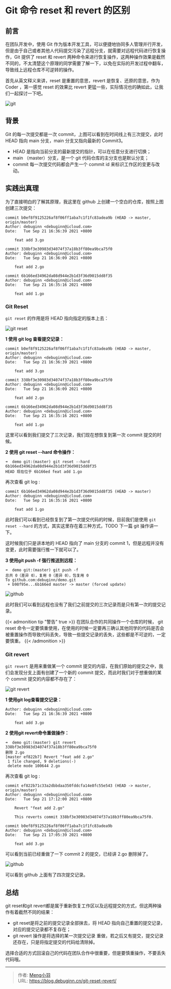 # Git 命令 reset 和 revert 的区别


## 前言

在团队开发中，使用 Git 作为版本开发工具，可以便捷地协同多人管理并行开发，但是由于自己或者其他人代码提交污染了远程分支，就需要对远程代码进行恢复操作，Git 提供了 reset 和 revert 两种命令来进行恢复操作，这两种操作效果是截然不同的，不太清楚这个原理的同学需要了解一下，以免在实际的开发过程中翻车，导致线上远程仓库不可逆转的操作。

首先从英文释义来讲，reset 是重置的意思，revert 是恢复、还原的意思，作为 Coder ，第一感觉 reset 的效果比 revert 更猛一些，实际情况也的确如此，让我们一起探讨一下吧。

![git](https://image.debuginn.cn/202302262208546.png)

## 背景

Git 的每一次提交都是一次 commit，上图可以看到在时间线上有三次提交，此时 HEAD 指向 main 分支，main 分支又指向最新的 Commit3。

- HEAD 是指向当前分支的最新提交的指针，可以在任意分支进行切换；
- main （master）分支，是一个 git 代码仓库的主分支也是默认分支；
- commit 每一次提交代码都会产生一个 commit id 来标识工作区的变更与改动。

## 实践出真理

为了直接明白的了解其原理，我这里在 github 上创建一个空白的仓库，按照上图创建三次提交：

```shell
commit b0ef8f9125226af8f06ff1aba7c1f1fc83adea9b (HEAD -> master, origin/master)
Author: debuginn <debuginn@icloud.com>
Date:   Tue Sep 21 16:36:39 2021 +0800

    feat add 3.go

commit 338bf3e30983d34074f37a18b3ff80ea9bca75f0
Author: debuginn <debuginn@icloud.com>
Date:   Tue Sep 21 16:36:09 2021 +0800

    feat add 2.go

commit 6b166ed34962da08d944e2b1d3f36d9015dd8f35
Author: debuginn <debuginn@icloud.com>
Date:   Tue Sep 21 16:35:16 2021 +0800

    feat add 1.go
```

### Git Reset

`git reset` 的作用是将 HEAD 指向指定的版本上去：

![git reset](https://image.debuginn.cn/202302262210014.png)

**1 使用 git log 查看提交记录：**

```shell
commit b0ef8f9125226af8f06ff1aba7c1f1fc83adea9b (HEAD -> master, origin/master)
Author: debuginn <debuginn@icloud.com>
Date:   Tue Sep 21 16:36:39 2021 +0800

    feat add 3.go

commit 338bf3e30983d34074f37a18b3ff80ea9bca75f0
Author: debuginn <debuginn@icloud.com>
Date:   Tue Sep 21 16:36:09 2021 +0800

    feat add 2.go

commit 6b166ed34962da08d944e2b1d3f36d9015dd8f35
Author: debuginn <debuginn@icloud.com>
Date:   Tue Sep 21 16:35:16 2021 +0800

    feat add 1.go
```

这里可以看到我们提交了三次记录，我们现在想恢复到第一次 commit 提交的时候。

**2 使用 git reset --hard 命令操作：**

```shell
➜  demo git:(master) git reset --hard 6b166ed34962da08d944e2b1d3f36d9015dd8f35
HEAD 现在位于 6b166ed feat add 1.go
```

再次查看 git log :

```shell
commit 6b166ed34962da08d944e2b1d3f36d9015dd8f35 (HEAD -> master)
Author: debuginn <debuginn@icloud.com>
Date:   Tue Sep 21 16:35:16 2021 +0800

    feat add 1.go
```

此时我们可以看到已经恢复到了第一次提交代码的时候，目前我们是使用 `git reset --hard` 的方式，其实这里存在着三种方式，TODO 下一篇 git 操作讲一下。

这时候我们只是讲本地的 HEAD 指向了 main 分支的 commit 1，但是远程并没有变更，此时需要强行推一下就可以了。

**3 使用git push -f 强行推送到远程：**

```shell
➜  demo git:(master) git push -f
总共 0（差异 0），复用 0（差异 0），包复用 0
To github.com:debuginn/demo.git
 + b98f95e...6b166ed master -> master (forced update)
```

![github](https://image.debuginn.cn/202302262212430.png)

此时我们可以看到远程也没有了我们之前提交的三次记录而是只有第一次的提交记录。

{{< admonition tip "警告" true >}}
在团队合作的共同操作一个仓库的时候， git reset 命令一定要慎重使用，在使用的时候一定要再三确认其他同学的代码是否会被重置操作而导致代码丢失，导致一些提交记录的丢失，这些都是不可逆的，一定要慎重。
{{< /admonition >}}

### Git revert

`git revert` 是用来重做某一个 commit 提交的内容，在我们原始的提交之中，我们会发现分支上面有创建了一个新的 commit 提交，而此时我们对于想重做的某个 commit 提交的内容都不存在了：

![git revert](https://image.debuginn.cn/202302262214658.png)

**1 使用git log查看提交记录：**

```shell
Author: debuginn <debuginn@icloud.com>
Date:   Tue Sep 21 16:36:39 2021 +0800

    feat add 3.go
```

**2 使用git revert命令重做操作：**

```shell
➜  demo git:(master) git revert 338bf3e30983d34074f37a18b3ff80ea9bca75f0
删除 2.go
[master ef822b7] Revert "feat add 2.go"
 1 file changed, 9 deletions(-)
 delete mode 100644 2.go
```

再次查看 git log :

```shell
commit ef822b71c33a2dbbdaa350fddcfa14e8fc55e543 (HEAD -> master, origin/master)
Author: debuginn <debuginn@icloud.com>
Date:   Tue Sep 21 17:12:00 2021 +0800

    Revert "feat add 2.go"

    This reverts commit 338bf3e30983d34074f37a18b3ff80ea9bca75f0.

commit b0ef8f9125226af8f06ff1aba7c1f1fc83adea9b
Author: debuginn <debuginn@icloud.com>
Date:   Tue Sep 21 17:05:39 2021 +0800

    feat add 3.go
```

可以看到当前已经重做了一下 commit 2 的提交，已经讲 2.go 删除掉了。

![github](https://image.debuginn.cn/202302262217507.png)

可以看到 github 上面有了四次提交记录。

## 总结

git reset和git revert都是属于重新恢复工作区以及远程提交的方式，但这两种操作有着截然不同的结果：

- git reset是将之前的提交记录全部抹去，将 HEAD 指向自己重置的提交记录，对应的提交记录都不复存在；
- git revert 操作是将选择的某一次提交记录 重做，若之后又有提交，提交记录还存在，只是将指定提交的代码给清除掉。

选择合适的方式回滚自己的代码在团队合作中很重要，但是要慎重操作，不要丢失代码哦。


---

> 作者: [Meng小羽](https://www.debuginn.cn)  
> URL: https://blog.debuginn.cn/git-reset-revert/  

